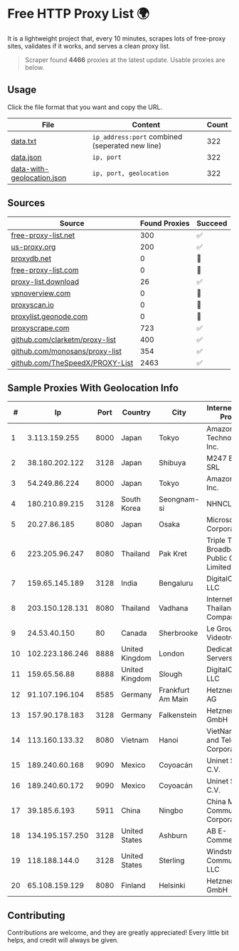 
# Free HTTP Proxy List 🌍

It is a lightweight project that, every 10 minutes, scrapes lots of free-proxy sites, validates if it works, and serves a clean proxy list.


> Scraper found **4466** proxies at the latest update. Usable proxies are below.

## Usage

Click the file format that you want and copy the URL.


|File|Content|Count|
|----|-------|-----|
|[data.txt](https://raw.githubusercontent.com/themiralay/Proxy-List-World/master/data.txt)|`ip_address:port` combined (seperated new line)|322|
|[data.json](https://raw.githubusercontent.com/themiralay/Proxy-List-World/master/data.json)|`ip, port`|322|
|[data-with-geolocation.json](https://raw.githubusercontent.com/themiralay/Proxy-List-World/master/data-with-geolocation.json)|`ip, port, geolocation`|322|

## Sources

|Source|Found Proxies|Succeed|
|------|-------------|-------|
|[free-proxy-list.net](https://free-proxy-list.net)|300|✅|
|[us-proxy.org](https://www.us-proxy.org)|200|✅|
|[proxydb.net](http://proxydb.net)|0|🚫|
|[free-proxy-list.com](https://free-proxy-list.com/?page=&port=&type%5B%5D=http&type%5B%5D=https&up_time=0&search=Search)|0|🚫|
|[proxy-list.download](https://www.proxy-list.download/HTTP)|26|✅|
|[vpnoverview.com](https://vpnoverview.com/privacy/anonymous-browsing/free-proxy-servers)|0|🚫|
|[proxyscan.io](https://www.proxyscan.io)|0|🚫|
|[proxylist.geonode.com](https://proxylist.geonode.com/api/proxy-list?limit=300&page=1&sort_by=lastChecked&sort_type=desc&protocols=http,https)|0|🚫|
|[proxyscrape.com](https://api.proxyscrape.com/v2/?request=displayproxies&protocol=http&timeout=10000&country=all&ssl=all&anonymity=all)|723|✅|
|[github.com/clarketm/proxy-list](https://raw.githubusercontent.com/clarketm/proxy-list/master/proxy-list-raw.txt)|400|✅|
|[github.com/monosans/proxy-list](https://raw.githubusercontent.com/monosans/proxy-list/main/proxies/http.txt)|354|✅|
|[github.com/TheSpeedX/PROXY-List](https://raw.githubusercontent.com/TheSpeedX/PROXY-List/master/http.txt)|2463|✅|


## Sample Proxies With Geolocation Info

|#|Ip|Port|Country|City|Internet Service Provider|
|-|--|----|-------|----|-------------------------|
|1|3.113.159.255|8000|Japan|Tokyo|Amazon Technologies Inc.|
|2|38.180.202.122|3128|Japan|Shibuya|M247 Europe SRL|
|3|54.249.86.224|8000|Japan|Tokyo|Amazon.com, Inc.|
|4|180.210.89.215|3128|South Korea|Seongnam-si|NHNCLOUD|
|5|20.27.86.185|8080|Japan|Osaka|Microsoft Corporation|
|6|223.205.96.247|8080|Thailand|Pak Kret|Triple T Broadband Public Company Limited|
|7|159.65.145.189|3128|India|Bengaluru|DigitalOcean, LLC|
|8|203.150.128.131|8080|Thailand|Vadhana|Internet Thailand Company Ltd|
|9|24.53.40.150|80|Canada|Sherbrooke|Le Groupe Videotron Ltee|
|10|102.223.186.246|8888|United Kingdom|London|Dedicated Servers|
|11|159.65.56.88|8888|United Kingdom|Slough|DigitalOcean, LLC|
|12|91.107.196.104|8585|Germany|Frankfurt Am Main|Hetzner Online AG|
|13|157.90.178.183|3128|Germany|Falkenstein|Hetzner Online GmbH|
|14|113.160.133.32|8080|Vietnam|Hanoi|VietNam Post and Telecom Corporation|
|15|189.240.60.168|9090|Mexico|Coyoacán|Uninet S.A. de C.V.|
|16|189.240.60.172|9090|Mexico|Coyoacán|Uninet S.A. de C.V.|
|17|39.185.6.193|5911|China|Ningbo|China Mobile Communications Corporation|
|18|134.195.157.250|3128|United States|Ashburn|AB E-Commerce|
|19|118.188.144.0|3128|United States|Sterling|Windstream Communications LLC|
|20|65.108.159.129|8080|Finland|Helsinki|Hetzner Online GmbH|



## Contributing

Contributions are welcome, and they are greatly appreciated! Every
little bit helps, and credit will always be given.

